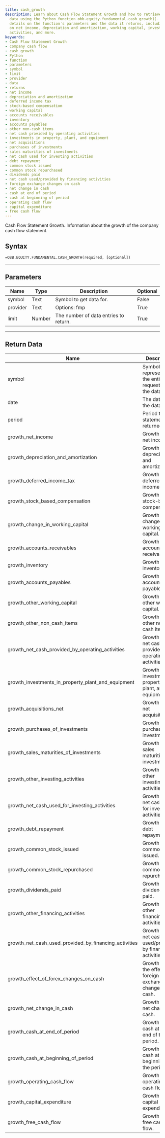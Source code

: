 ```yaml
---
title: cash_growth
description: Learn about Cash Flow Statement Growth and how to retrieve cash growth
  data using the Python function obb.equity.fundamental.cash_growth(). This page provides
  details on the function's parameters and the data it returns, including information
  on net income, depreciation and amortization, working capital, investments, financing
  activities, and more.
keywords: 
- Cash Flow Statement Growth
- company cash flow
- cash growth
- Python
- function
- parameters
- symbol
- limit
- provider
- data
- returns
- net income
- depreciation and amortization
- deferred income tax
- stock-based compensation
- working capital
- accounts receivables
- inventory
- accounts payables
- other non-cash items
- net cash provided by operating activities
- investments in property, plant, and equipment
- net acquisitions
- purchases of investments
- sales maturities of investments
- net cash used for investing activities
- debt repayment
- common stock issued
- common stock repurchased
- dividends paid
- net cash used/provided by financing activities
- foreign exchange changes on cash
- net change in cash
- cash at end of period
- cash at beginning of period
- operating cash flow
- capital expenditure
- free cash flow
---
```


<!-- markdownlint-disable MD041 -->

Cash Flow Statement Growth. Information about the growth of the company cash flow statement.

## Syntax

```excel wordwrap
=OBB.EQUITY.FUNDAMENTAL.CASH_GROWTH(required, [optional])
```

---

## Parameters

| Name | Type | Description | Optional |
| ---- | ---- | ----------- | -------- |
| symbol | Text | Symbol to get data for. | False |
| provider | Text | Options: fmp | True |
| limit | Number | The number of data entries to return. | True |

---

## Return Data

| Name | Description |
| ---- | ----------- |
| symbol | Symbol representing the entity requested in the data.  |
| date | The date of the data.  |
| period | Period the statement is returned for.  |
| growth_net_income | Growth rate of net income.  |
| growth_depreciation_and_amortization | Growth rate of depreciation and amortization.  |
| growth_deferred_income_tax | Growth rate of deferred income tax.  |
| growth_stock_based_compensation | Growth rate of stock-based compensation.  |
| growth_change_in_working_capital | Growth rate of change in working capital.  |
| growth_accounts_receivables | Growth rate of accounts receivables.  |
| growth_inventory | Growth rate of inventory.  |
| growth_accounts_payables | Growth rate of accounts payables.  |
| growth_other_working_capital | Growth rate of other working capital.  |
| growth_other_non_cash_items | Growth rate of other non-cash items.  |
| growth_net_cash_provided_by_operating_activities | Growth rate of net cash provided by operating activities.  |
| growth_investments_in_property_plant_and_equipment | Growth rate of investments in property, plant, and equipment.  |
| growth_acquisitions_net | Growth rate of net acquisitions.  |
| growth_purchases_of_investments | Growth rate of purchases of investments.  |
| growth_sales_maturities_of_investments | Growth rate of sales maturities of investments.  |
| growth_other_investing_activities | Growth rate of other investing activities.  |
| growth_net_cash_used_for_investing_activities | Growth rate of net cash used for investing activities.  |
| growth_debt_repayment | Growth rate of debt repayment.  |
| growth_common_stock_issued | Growth rate of common stock issued.  |
| growth_common_stock_repurchased | Growth rate of common stock repurchased.  |
| growth_dividends_paid | Growth rate of dividends paid.  |
| growth_other_financing_activities | Growth rate of other financing activities.  |
| growth_net_cash_used_provided_by_financing_activities | Growth rate of net cash used/provided by financing activities.  |
| growth_effect_of_forex_changes_on_cash | Growth rate of the effect of foreign exchange changes on cash.  |
| growth_net_change_in_cash | Growth rate of net change in cash.  |
| growth_cash_at_end_of_period | Growth rate of cash at the end of the period.  |
| growth_cash_at_beginning_of_period | Growth rate of cash at the beginning of the period.  |
| growth_operating_cash_flow | Growth rate of operating cash flow.  |
| growth_capital_expenditure | Growth rate of capital expenditure.  |
| growth_free_cash_flow | Growth rate of free cash flow.  |

